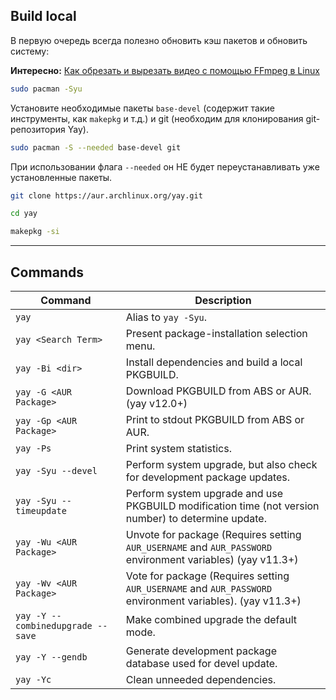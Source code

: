 ## Build local

В первую очередь всегда полезно обновить кэш пакетов и обновить систему:

**Интересно:** [Как обрезать и вырезать видео с помощью FFmpeg в Linux](https://itshaman.ru/articles/3902/kak-obrezat-i-vyrezat-video-s-pomoshchyu-ffmpeg-v-linux)

```sh
sudo pacman -Syu
```

Установите необходимые пакеты `base-devel` (содержит такие инструменты, как `makepkg` и т.д.) и git (необходим для клонирования git-репозитория Yay).

```sh
sudo pacman -S --needed base-devel git
```

При использовании флага `--needed` он НЕ будет переустанавливать уже установленные пакеты.

```sh
git clone https://aur.archlinux.org/yay.git

cd yay

makepkg -si
```

---

## Commands

| Command                           | Description                                                                                                |
| --------------------------------- | ---------------------------------------------------------------------------------------------------------- |
| `yay`                             | Alias to `yay -Syu`.                                                                                       |
| `yay <Search Term>`               | Present package-installation selection menu.                                                               |
| `yay -Bi <dir>`                   | Install dependencies and build a local PKGBUILD.                                                           |
| `yay -G <AUR Package>`            | Download PKGBUILD from ABS or AUR. (yay v12.0+)                                                            |
| `yay -Gp <AUR Package>`           | Print to stdout PKGBUILD from ABS or AUR.                                                                  |
| `yay -Ps`                         | Print system statistics.                                                                                   |
| `yay -Syu --devel`                | Perform system upgrade, but also check for development package updates.                                    |
| `yay -Syu --timeupdate`           | Perform system upgrade and use PKGBUILD modification time (not version number) to determine update.        |
| `yay -Wu <AUR Package>`           | Unvote for package (Requires setting `AUR_USERNAME` and `AUR_PASSWORD` environment variables) (yay v11.3+) |
| `yay -Wv <AUR Package>`           | Vote for package (Requires setting `AUR_USERNAME` and `AUR_PASSWORD` environment variables). (yay v11.3+)  |
| `yay -Y --combinedupgrade --save` | Make combined upgrade the default mode.                                                                    |
| `yay -Y --gendb`                  | Generate development package database used for devel update.                                               |
| `yay -Yc`                         | Clean unneeded dependencies.                                                                               |